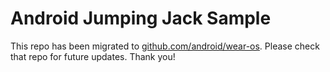 Android Jumping Jack Sample
===========================

This repo has been migrated to [github.com/android/wear-os][1]. Please check that repo for future updates. Thank you!

[1]: http://github.com/android/wear-os
